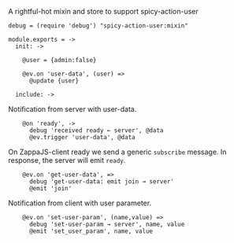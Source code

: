 A rightful-hot mixin and store to support spicy-action-user

    debug = (require 'debug') "spicy-action-user:mixin"

    module.exports = ->
      init: ->

        @user = {admin:false}

        @ev.on 'user-data', (user) =>
          @update {user}

      include: ->

Notification from server with user-data.

        @on 'ready', ->
          debug 'received ready ← server', @data
          @ev.trigger 'user-data', @data

On ZappaJS-client ready we send a generic `subscribe` message.
In response, the server will emit `ready`.

        @ev.on 'get-user-data', =>
          debug 'get-user-data: emit join → server'
          @emit 'join'

Notification from client with user parameter.

        @ev.on 'set-user-param', (name,value) =>
          debug 'set-user-param → server', name, value
          @emit 'set_user_param', name, value

